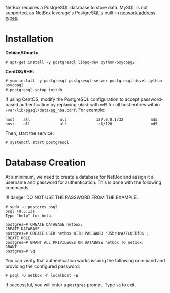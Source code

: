NetBox requires a PostgreSQL database to store data. MySQL is not supported, as NetBox leverage's PostgreSQL's built-in [network address types](https://www.postgresql.org/docs/9.1/static/datatype-net-types.html).

# Installation

**Debian/Ubuntu**

```no-highlight
# apt-get install -y postgresql libpq-dev python-psycopg2
```

**CentOS/RHEL**

```no-highlight
# yum install -y postgresql postgresql-server postgresql-devel python-psycopg2
# postgresql-setup initdb
```

If using CentOS, modify the PostgreSQL configuration to accept password-based authentication by replacing `ident` with `md5` for all host entries within `/var/lib/pgsql/data/pg_hba.conf`. For example:

```no-highlight
host    all             all             127.0.0.1/32            md5
host    all             all             ::1/128                 md5
```

Then, start the service:

```no-highlight
# systemctl start postgresql
```

# Database Creation

At a minimum, we need to create a database for NetBox and assign it a username and password for authentication. This is done with the following commands.

!!! danger
    DO NOT USE THE PASSWORD FROM THE EXAMPLE.

```no-highlight
# sudo -u postgres psql
psql (9.3.13)
Type "help" for help.

postgres=# CREATE DATABASE netbox;
CREATE DATABASE
postgres=# CREATE USER netbox WITH PASSWORD 'J5brHrAXFLQSif0K';
CREATE ROLE
postgres=# GRANT ALL PRIVILEGES ON DATABASE netbox TO netbox;
GRANT
postgres=# \q
```

You can verify that authentication works issuing the following command and providing the configured password:

```no-highlight
# psql -U netbox -h localhost -W
```

If successful, you will enter a `postgres` prompt. Type `\q` to exit.
